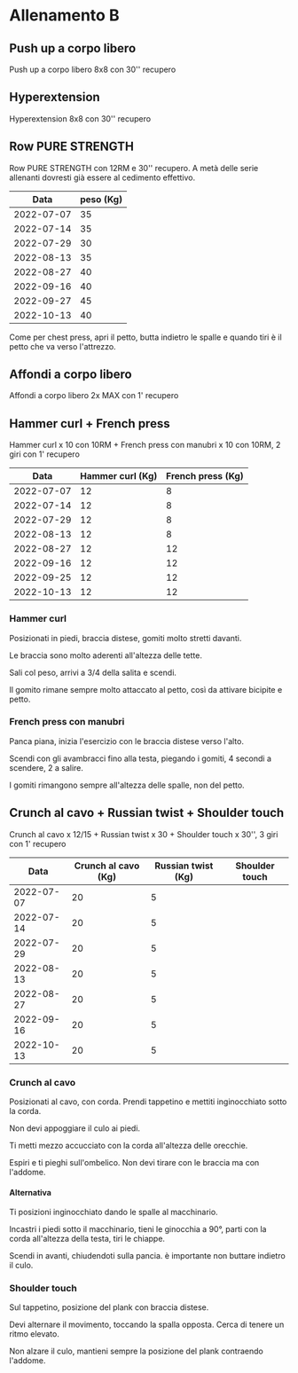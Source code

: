 # Allenamento B

## Push up a corpo libero

Push up a corpo libero 8x8 con 30'' recupero

## Hyperextension

Hyperextension 8x8 con 30'' recupero

## Row PURE STRENGTH

Row PURE STRENGTH con 12RM e 30'' recupero. A metà delle serie allenanti dovresti già essere al cedimento effettivo.

| Data       | peso (Kg) |
| ---------- | --------- |
| 2022-07-07 |        35 |
| 2022-07-14 |        35 |
| 2022-07-29 |        30 |
| 2022-08-13 |        35 |
| 2022-08-27 |        40 |
| 2022-09-16 |        40 |
| 2022-09-27 |        45 |
| 2022-10-13 |        40 |

Come per chest press, apri il petto, butta indietro le spalle e quando tiri è il petto che va verso l'attrezzo.

## Affondi a corpo libero

Affondi a corpo libero 2x MAX con 1' recupero

## Hammer curl + French press

Hammer curl x 10 con 10RM + French press con manubri x 10 con 10RM, 2 giri con 1' recupero

| Data       | Hammer curl (Kg) | French press (Kg) |
| ---------- | ---------------- | ----------------- |
| 2022-07-07 |               12 |                 8 |
| 2022-07-14 |               12 |                 8 |
| 2022-07-29 |               12 |                 8 |
| 2022-08-13 |               12 |                 8 |
| 2022-08-27 |               12 |                12 |
| 2022-09-16 |               12 |                12 |
| 2022-09-25 |               12 |                12 |
| 2022-10-13 |               12 |                12 |

### Hammer curl

Posizionati in piedi, braccia distese, gomiti molto stretti davanti.

Le braccia sono molto aderenti all'altezza delle tette.

Sali col peso, arrivi a 3/4 della salita e scendi.

Il gomito rimane sempre molto attaccato al petto, così da attivare bicipite e petto.

### French press con manubri

Panca piana, inizia l'esercizio con le braccia distese verso l'alto.

Scendi con gli avambracci fino alla testa, piegando i gomiti, 4 secondi a scendere, 2 a salire.

I gomiti rimangono sempre all'altezza delle spalle, non del petto.

## Crunch al cavo + Russian twist + Shoulder touch

Crunch al cavo x 12/15 + Russian twist x 30 + Shoulder touch x 30'', 3 giri con 1' recupero

| Data       | Crunch al cavo (Kg) | Russian twist (Kg) | Shoulder touch |
| ---------- | ------------------- | ------------------ | -------------- |
| 2022-07-07 |                  20 |                  5 |                |
| 2022-07-14 |                  20 |                  5 |                |
| 2022-07-29 |                  20 |                  5 |                |
| 2022-08-13 |                  20 |                  5 |                |
| 2022-08-27 |                  20 |                  5 |                |
| 2022-09-16 |                  20 |                  5 |                |
| 2022-10-13 |                  20 |                  5 |                |

### Crunch al cavo

Posizionati al cavo, con corda. Prendi tappetino e mettiti inginocchiato sotto la corda.

Non devi appoggiare il culo ai piedi.

Ti metti mezzo accucciato con la corda all'altezza delle orecchie.

Espiri e ti pieghi sull'ombelico. Non devi tirare con le braccia ma con l'addome.

#### Alternativa

Ti posizioni inginocchiato dando le spalle al macchinario.

Incastri i piedi sotto il macchinario, tieni le ginocchia a 90°, parti con la corda all'altezza della testa, tiri le chiappe.

Scendi in avanti, chiudendoti sulla pancia. è importante non buttare indietro il culo.

### Shoulder touch

Sul tappetino, posizione del plank con braccia distese.

Devi alternare il movimento, toccando la spalla opposta. Cerca di tenere un ritmo elevato.

Non alzare il culo, mantieni sempre la posizione del plank contraendo l'addome.